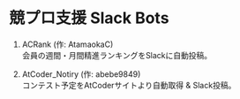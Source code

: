 # 競プロ支援 Slack Bots

1. ACRank (作: AtamaokaC)  
会員の週間・月間精進ランキングをSlackに自動投稿。

2. AtCoder_Notiry (作: abebe9849)  
コンテスト予定をAtCoderサイトより自動取得 & Slack投稿。
